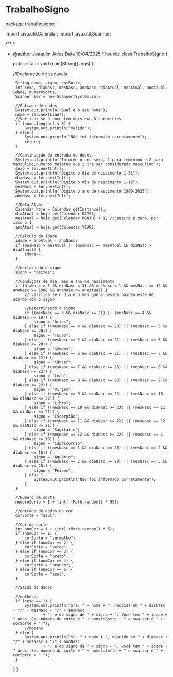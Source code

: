 # TrabalhoSigno
package trabalhosigno;

import java.util.Calendar;
import java.util.Scanner;

/**
 *
 * @author Joaquim Alves Data 10/04/2025
 */
public class TrabalhoSigno {

    public static void main(String[] args) {
   
      //Declaração de variaveis

        String nome, signo, corSorte;
        int sexo, diaNasc, mesNasc, anoNasc, diaAtual, mesAtual, anoAtual, idade, numeroSorte;
        Scanner ler = new Scanner(System.in);

        //Entrada de dados
        System.out.println("Qual e o seu nome");
        nome = ler.nextLine();
        //Veriicar se o nome tem mais que 8 caracteres
        if (nome.length() < 8) {
            System.out.println("Valido");
        } else {
            System.out.println("Não foi informado corretamente");
            return;
        }

        //Continuação da entrada de dados
        System.out.println("Informe o seu sexo, 1 para feminino e 2 para masculino,numeros maiores que 2 ira ser considerado masculino");
        sexo = ler.nextInt();
        System.out.println("Digite o dia de nascimento 1-31");
        diaNasc = ler.nextInt();
        System.out.println("Digite o mês de nascimento 1-12");
        mesNasc = ler.nextInt();
        System.out.println("Digite o ano de nascimento 1900-2025");
        anoNasc = ler.nextInt();

        //Data Atual
        Calendar hoje = Calendar.getInstance();
        diaAtual = hoje.get(Calendar.DATE);
        mesAtual = hoje.get(Calendar.MONTH) + 1; //Janeiro é zero, por isso o 1
        anoAtual = hoje.get(Calendar.YEAR);

        //Calculo da idade
        idade = anoAtual - anoNasc;
        if (mesNasc > mesAtual || (mesNasc == mesAtual && diaNasc > diaAtual)) {
            idade--;
        }

        //declarando o signo
        signo = "peixes";

        //Condiçoes de dia, mes e ano de nascimento
        if (diaNasc > 1 && diaNasc < 31 && mesNasc < 1 && mesNasc <= 12 && anoNasc >= 1900 && anoNasc <= anoAtual) {
            // verifica se o dia e o mes que a pessoa nasceu esta de acordo com o signo

            //Determinando o signo
            if ((mesNasc == 3 && diaNasc >= 21) || (mesNasc == 4 && diaNasc <= 19)) {
                signo = "Áries";
            } else if ((mesNasc == 4 && diaNasc >= 20) || (mesNasc == 5 && diaNasc <= 20)) {
                signo = "Touro";
            } else if ((mesNasc == 5 && diaNasc >= 21) || (mesNasc == 6 && diaNasc <= 20)) {
                signo = "Gêmeos";
            } else if ((mesNasc == 6 && diaNasc >= 21) || (mesNasc == 7 && diaNasc <= 22)) {
                signo = "Câncer";
            } else if ((mesNasc == 7 && diaNasc >= 23) || (mesNasc == 8 && diaNasc <= 22)) {
                signo = "Leão";
            } else if ((mesNasc == 8 && diaNasc >= 23) || (mesNasc == 9 && diaNasc <= 22)) {
                signo = "Virgem";
            } else if ((mesNasc == 9 && diaNasc >= 23) || (mesNasc == 10 && diaNasc <= 22)) {
                signo = "Libra";
            } else if ((mesNasc == 10 && diaNasc >= 23) || (mesNasc == 11 && diaNasc <= 21)) {
                signo = "Escorpião";
            } else if ((mesNasc == 11 && diaNasc >= 22) || (mesNasc == 12 && diaNasc <= 21)) {
                signo = "Sagitário";
            } else if ((mesNasc == 12 && diaNasc >= 22) || (mesNasc == 1 && diaNasc <= 19)) {
                signo = "Capricórnio";
            } else if ((mesNasc == 1 && diaNasc >= 20) || (mesNasc == 2 && diaNasc <= 18)) {
                signo = "Aquário";
            } else if ((mesNasc == 2 && diaNasc >= 20) || (mesNasc == 3 && diaNasc <= 20)) {
                signo = "Peixes";
            } else {
                System.out.println("Não foi informado corretamente");
            }
        }

        //Numero da sorte
        numeroSorte = 1 + (int) (Math.random() * 99);

        //entrada de dados da cor
        corSorte = "azul";

        //Cor da sorte
        int numCor = 1 + (int) (Math.random() * 5);
        if (numCor == 1) {
            corSorte = "vermelho";
        } else if (numCor == 2) {
            corSorte = "verde";
        } else if (numCor == 3) {
            corSorte = "preto";
        } else if (numCor == 4) {
            corSorte = "branco";
        } else if (numCor == 5) {
            corSorte = "azul";
        }

        //Saida de dados
        
        //mulheres
        if (sexo == 1) {
            System.out.println("Sra. " + nome + ", nascida em " + diaNasc + "/" + mesNasc + "/" + anoNasc
                    + ", é do signo de " + signo + ". Você tem " + idade + " anos. Seu número da sorte é " + numeroSorte + " e sua cor é " + corSorte + ".");
            //homens
        } else {
            System.out.println("Sr. " + nome + ", nascido em " + diaNasc + "/" + mesNasc + "/" + anoNasc
                    + ", é do signo de " + signo + ". Você tem " + idade + " anos. Seu número da sorte é " + numeroSorte + " e sua cor é " + corSorte + ".");
        }
    }
}
